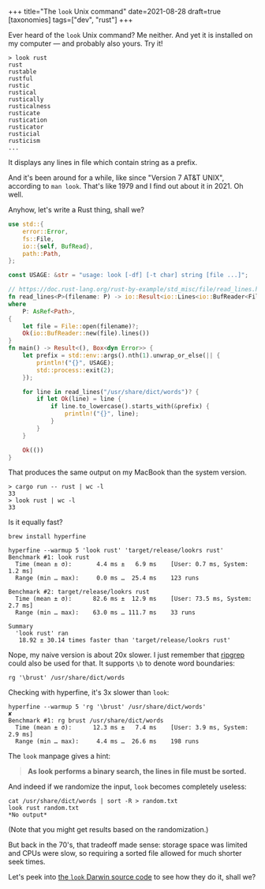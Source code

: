 +++
title="The `look` Unix command"
date=2021-08-28
draft=true
[taxonomies]
tags=["dev", "rust"]
+++

Ever heard of the `look` Unix command?
Me neither. And yet it is installed on my computer &mdash; and probably also yours.
Try it!

```
> look rust
rust
rustable
rustful
rustic
rustical
rustically
rusticalness
rusticate
rustication
rusticator
rusticial
rusticism
...
```

It displays any lines in file which contain string as a prefix.

And it's been around for a while, like since "Version 7 AT&T UNIX", according to `man look`.
That's like 1979 and I find out about it in 2021. Oh well.

Anyhow, let's write a Rust thing, shall we?

```rust
use std::{
    error::Error,
    fs::File,
    io::{self, BufRead},
    path::Path,
};

const USAGE: &str = "usage: look [-df] [-t char] string [file ...]";

// https://doc.rust-lang.org/rust-by-example/std_misc/file/read_lines.html
fn read_lines<P>(filename: P) -> io::Result<io::Lines<io::BufReader<File>>>
where
    P: AsRef<Path>,
{
    let file = File::open(filename)?;
    Ok(io::BufReader::new(file).lines())
}
fn main() -> Result<(), Box<dyn Error>> {
    let prefix = std::env::args().nth(1).unwrap_or_else(|| {
        println!("{}", USAGE);
        std::process::exit(2);
    });

    for line in read_lines("/usr/share/dict/words")? {
        if let Ok(line) = line {
            if line.to_lowercase().starts_with(&prefix) {
                println!("{}", line);
            }
        }
    }

    Ok(())
}
```

That produces the same output on my MacBook than the system version.

```
> cargo run -- rust | wc -l
33
> look rust | wc -l
33
```

Is it equally fast?

```
brew install hyperfine

```

```
hyperfine --warmup 5 'look rust' 'target/release/lookrs rust'
Benchmark #1: look rust
  Time (mean ± σ):       4.4 ms ±   6.9 ms    [User: 0.7 ms, System: 1.2 ms]
  Range (min … max):     0.0 ms …  25.4 ms    123 runs
 
Benchmark #2: target/release/lookrs rust
  Time (mean ± σ):      82.6 ms ±  12.9 ms    [User: 73.5 ms, System: 2.7 ms]
  Range (min … max):    63.0 ms … 111.7 ms    33 runs
 
Summary
  'look rust' ran
   18.92 ± 30.14 times faster than 'target/release/lookrs rust'
```

Nope, my naive version is about 20x slower.
I just remember that [ripgrep](https://github.com/BurntSushi/ripgrep) could also be used for that.
It supports `\b` to denote word boundaries:

```
rg '\brust' /usr/share/dict/words
```

Checking with hyperfine, it's 3x slower than `look`:

```
hyperfine --warmup 5 'rg '\brust' /usr/share/dict/words'                                                                                                               ✘
Benchmark #1: rg brust /usr/share/dict/words
  Time (mean ± σ):      12.3 ms ±   7.4 ms    [User: 3.9 ms, System: 2.9 ms]
  Range (min … max):     4.4 ms …  26.6 ms    198 runs
```

The `look` manpage gives a hint:

> **As look performs a binary search, the lines in file must be sorted.**

And indeed if we randomize the input, `look` becomes completely useless:

```
cat /usr/share/dict/words | sort -R > random.txt
look rust random.txt
*No output*
```

(Note that you might get results based on the randomization.)

But back in the 70's, that tradeoff made sense: storage space was limited and CPUs were slow,
so requiring a sorted file allowed for much shorter seek times.

Let's peek into [the `look` Darwin source code](https://opensource.apple.com/source/text_cmds/text_cmds-106/look/look.c.auto.html) to see how they do it, shall we?

```c

```



